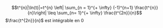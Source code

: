 $$t^{n}|\ln(t)|=t^{n} \left| \sum_{n = 1}^{+ \infty} (-1)^{n+1} \frac{t^{n}}{n}\right| \leq \sum_{n= 1}^{+ \infty} \frac{t^{2n}}{n}$$
$\frac{t^{2n}}{n}$ est intégrable en $0$ 